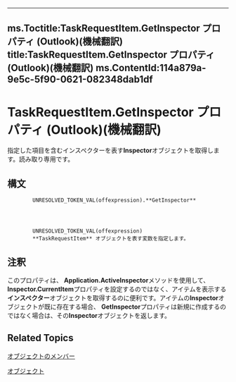 

---
ms.Toctitle:TaskRequestItem.GetInspector プロパティ (Outlook)(機械翻訳)
title:TaskRequestItem.GetInspector プロパティ (Outlook)(機械翻訳)
ms.ContentId:114a879a-9e5c-5f90-0621-082348dab1df
---
# TaskRequestItem.GetInspector プロパティ (Outlook)(機械翻訳)




指定した項目を含むインスペクターを表す**Inspector**オブジェクトを取得します。読み取り専用です。

## 構文

            UNRESOLVED_TOKEN_VAL(offexpression).**GetInspector**




            UNRESOLVED_TOKEN_VAL(offexpression)
            **TaskRequestItem** オブジェクトを表す変数を指定します。



## 注釈
このプロパティは、 **Application.ActiveInspector**メソッドを使用して、 **Inspector.CurrentItem**プロパティを設定するのではなく、アイテムを表示する**インスペクター**オブジェクトを取得するのに便利です。アイテムの**Inspector**オブジェクトが既に存在する場合、 **GetInspector**プロパティは新規に作成するのではなく場合は、その**Inspector**オブジェクトを返します。



## Related Topics

[オブジェクトのメンバー](d43114ee-be91-ff02-3424-525da2cf3a50.md)

[オブジェクト](2908a28a-634c-e786-aa53-f3e32038b727.md)




